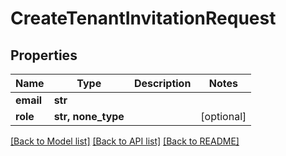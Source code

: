# CreateTenantInvitationRequest


## Properties
Name | Type | Description | Notes
------------ | ------------- | ------------- | -------------
**email** | **str** |  | 
**role** | **str, none_type** |  | [optional] 

[[Back to Model list]](../README.md#documentation-for-models) [[Back to API list]](../README.md#documentation-for-api-endpoints) [[Back to README]](../README.md)


